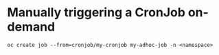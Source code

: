 # Manually triggering a CronJob on-demand

`oc create job --from=cronjob/my-cronjob my-adhoc-job -n <namespace>`